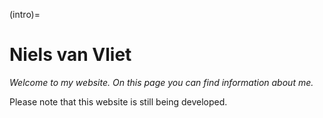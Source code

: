 (intro)=
# Niels van Vliet

_Welcome to my website. On this page you can find information about me._

Please note that this website is still being developed.